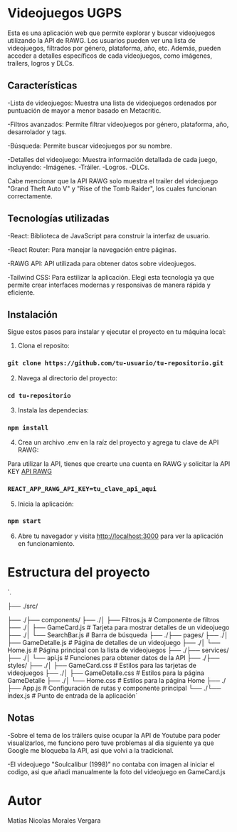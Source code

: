 # Videojuegos UGPS

Esta es una aplicación web que permite explorar y buscar videojuegos utilizando la API de RAWG. Los usuarios pueden ver
una lista de videojuegos, filtrados por género, plataforma, año, etc. Además, pueden acceder a detalles específicos de
cada videojuegos, como imágenes, traílers, logros y DLCs.

## Características

-Lista de videojuegos: Muestra una lista de videojuegos ordenados por puntuación de mayor a menor basado en Metacritic.

-Filtros avanzados: Permite filtrar videojuegos por género, plataforma, año, desarrolador y tags.

-Búsqueda: Permite buscar videojuegos por su nombre.

-Detalles del videojuego: Muestra información detallada de cada juego, incluyendo:
    -Imágenes.
    -Tráiler.
    -Logros.
    -DLCs.

Cabe mencionar que la API RAWG solo muestra el trailer del videojuego "Grand Theft Auto V" y "Rise of the Tomb Raider", los
cuales funcionan correctamente.

## Tecnologías utilizadas

-React: Biblioteca de JavaScript para construir la interfaz de usuario.

-React Router: Para manejar la navegación entre páginas.

-RAWG API: API utilizada para obtener datos sobre videojuegos.

-Tailwind CSS: Para estilizar la aplicación. Elegi esta tecnología ya que permite crear
interfaces modernas y responsivas de manera rápida y eficiente.

## Instalación

Sigue estos pasos para instalar y ejecutar el proyecto en tu máquina local:

1. Clona el reposito:

### `git clone https://github.com/tu-usuario/tu-repositorio.git`

2. Navega al directorio del proyecto:

### `cd tu-repositorio`

3. Instala las dependecias:

### `npm install`

4. Crea un archivo .env en la raíz del proyecto y agrega tu clave de API RAWG:

Para utilizar la API, tienes que crearte una cuenta en RAWG y solicitar la API KEY [API RAWG](https://rawg.io/apidocs)

### `REACT_APP_RAWG_API_KEY=tu_clave_api_aqui`

5. Inicia la aplicación:

### `npm start`

6. Abre tu navegador y visita [http://localhost:3000](http://localhost:3000) para ver la aplicación en funcionamiento.

# Estructura del proyecto

`.

├── ./src/

├── ./├── components/
├── ./│ ├── Filtros.js # Componente de filtros
├── ./│ ├── GameCard.js # Tarjeta para mostrar detalles de un videojuego
├── ./│ └── SearchBar.js # Barra de búsqueda
├── ./├── pages/
├── ./│ ├── GameDetalle.js # Página de detalles de un videojuego
├── ./│ └── Home.js # Página principal con la lista de videojuegos
├── ./├── services/
├── ./│ └── api.js # Funciones para obtener datos de la API
├── ./├── styles/
├── ./│ ├── GameCard.css # Estilos para las tarjetas de videojuegos
├── ./│ ├── GameDetalle.css # Estilos para la página GameDetalle
├── ./│ └── Home.css # Estilos para la página Home
├── ./├── App.js # Configuración de rutas y componente principal
└── ./└── index.js # Punto de entrada de la aplicación`

## Notas

-Sobre el tema de los tráilers quise ocupar la API de Youtube para poder visualizarlos, me funciono pero
tuve problemas al dia siguiente ya que Google me bloqueba la API, asi que volvi a la tradicional.

-El videojuego "Soulcalibur (1998)" no contaba con imagen al iniciar el codigo, asi que añadi
manualmente la foto del videojuego en GameCard.js

# Autor

Matías Nicolas Morales Vergara
